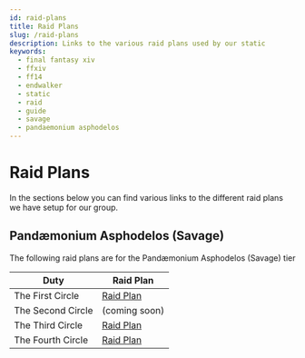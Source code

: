 ```yaml
---
id: raid-plans
title: Raid Plans
slug: /raid-plans
description: Links to the various raid plans used by our static
keywords: 
  - final fantasy xiv
  - ffxiv
  - ff14
  - endwalker
  - static
  - raid
  - guide
  - savage
  - pandaemonium asphodelos
---
```


# Raid Plans
In the sections below you can find various links to the different raid plans we have setup for our group.

## Pandæmonium Asphodelos (Savage)
The following raid plans are for the Pandæmonium Asphodelos (Savage) tier

|Duty |Raid Plan |
|-----|----------|
| The First Circle |  [Raid Plan](/pandaemonium-asphodelos/the-first-circle/index.md) |
| The Second Circle | (coming soon) |
| The Third Circle |  [Raid Plan](/pandaemonium-asphodelos/the-third-circle/index.md) |
| The Fourth Circle | [Raid Plan](/pandaemonium-asphodelos/the-fourth-circle/index.md) |